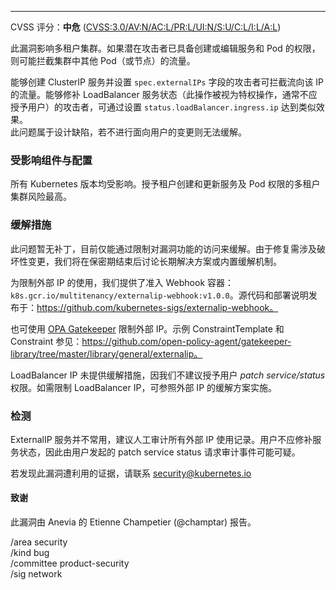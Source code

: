 ---  
CVSS 评分：**中危** ([CVSS:3.0/AV:N/AC:L/PR:L/UI:N/S:U/C:L/I:L/A:L](https://www.first.org/cvss/calculator/3.0#CVSS:3.0/AV:N/AC:L/PR:L/UI:N/S:U/C:L/I:L/A:L))  

此漏洞影响多租户集群。如果潜在攻击者已具备创建或编辑服务和 Pod 的权限，则可能拦截集群中其他 Pod（或节点）的流量。  

能够创建 ClusterIP 服务并设置 `spec.externalIPs` 字段的攻击者可拦截流向该 IP 的流量。能够修补 LoadBalancer 服务状态（此操作被视为特权操作，通常不应授予用户）的攻击者，可通过设置 `status.loadBalancer.ingress.ip` 达到类似效果。  
此问题属于设计缺陷，若不进行面向用户的变更则无法缓解。  

### 受影响组件与配置  

所有 Kubernetes 版本均受影响。授予租户创建和更新服务及 Pod 权限的多租户集群风险最高。  

### 缓解措施  

此问题暂无补丁，目前仅能通过限制对漏洞功能的访问来缓解。由于修复需涉及破坏性变更，我们将在保密期结束后讨论长期解决方案或内置缓解机制。  

为限制外部 IP 的使用，我们提供了准入 Webhook 容器：`k8s.gcr.io/multitenancy/externalip-webhook:v1.0.0`。源代码和部署说明发布于：https://github.com/kubernetes-sigs/externalip-webhook。  

也可使用 [OPA Gatekeeper](https://github.com/open-policy-agent/gatekeeper) 限制外部 IP。示例 ConstraintTemplate 和 Constraint 参见：https://github.com/open-policy-agent/gatekeeper-library/tree/master/library/general/externalip。  

LoadBalancer IP 未提供缓解措施，因我们不建议授予用户 *patch service/status* 权限。如需限制 LoadBalancer IP，可参照外部 IP 的缓解方案实施。  

### 检测  

ExternalIP 服务并不常用，建议人工审计所有外部 IP 使用记录。用户不应修补服务状态，因此由用户发起的 patch service status 请求审计事件可能可疑。  

若发现此漏洞遭利用的证据，请联系 security@kubernetes.io  

#### 致谢  

此漏洞由 Anevia 的 Etienne Champetier (@champtar) 报告。  

/area security  
/kind bug  
/committee product-security  
/sig network